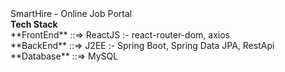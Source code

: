 <div> SmartHire - Online Job Portal</div>
<div>
  <strong>Tech Stack</strong><br>
  **FrontEnd** ::=> ReactJS :- react-router-dom, axios <br>
  **BackEnd** ::=> J2EE :- Spring Boot, Spring Data JPA, RestApi<br>
  **Database** ::=> MySQL<br>
</div>

